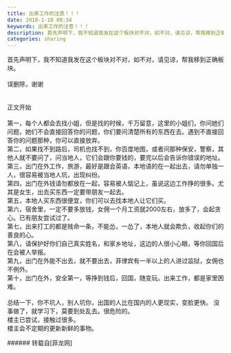 ```yaml
---
title: 出来工作的注意！！！
date: 2018-1-10 08:34
keywords: 出来工作的注意！！！
description: 首先声明下，我不知道我发在这个板块对不对，如不对，请见谅，帮我移到正确板块。误删除，谢谢   正文开始第一，每个人都会去找小姐，但是找的时候，千万留意，这里的小姐们，你问她们问题，她们不会直接回答你的问题，你们要问清楚所有的东西在去。遇到不直接回答你的问题那种，你可以直接放弃。第二，如果找不到路后，司机也找不到，你百度地图，或者问那种保安，警察，其他人就不要问了，问当地人，它们会跟你要钱的，要完以后会告诉你错误的地址。第三，出门在外工作，旅游，最好是跟会英语，本地语的在一起出去，请勿单独一人，很容易被当地人坑，出现纠纷。第四，出门在外钱请勿都放在一起，容易被人惦记上，虽说这边工作挣的很多。尤其是女生，出去买东西一定要带朋友一起去。第五，本地人买东西很便宜，你们可以去找本地人让它们买。第六，宿舍里，一定不要多放钱，女佣一个月工资就2000左右，放多了，会起贪心。已有朋友尝试过了。第七，出来打工的都是贱命一条，不能怂，一怂了，本地人就会欺负，收起你们的善良的心。第八，请保护好你们自己真实姓名，和家乡地址，这边的人很小心眼，等你回国后在会被人举报。第九，出门在外能不出去，就不要出去，菲律宾有一半以上的人进过监狱，女佣也不例外。第十，出门在外，安全第一，等挣到钱后，回国，随变玩。出来工作，都是家里困难。总结一下，你不坑人，别人坑你，出国的人比在国内的人更现实，变脸更快。 没事做了，就学习下，莫要到处乱去。很危险的。楼主已尝试，接触过很多。 楼主会不定期的更新新鲜的事物。
categories: sharing
---
```

<td class="t_f" id="postmessage_1083851">

首先声明下，我不知道我发在这个板块对不对，如不对，请见谅，帮我移到正确板块。<br/>
<br/>
误删除，谢谢<br/>
<br/>
   <br/>
正文开始<br/>
<br/>
第一，每个人都会去找小姐，但是找的时候，千万留意，这里的小姐们，你问她们问题，她们不会直接回答你的问题，你们要问清楚所有的东西在去。遇到不直接回答你的问题那种，你可以直接放弃。<br/>
第二，如果找不到路后，司机也找不到，你百度地图，或者问那种保安，警察，其他人就不要问了，问当地人，它们会跟你要钱的，要完以后会告诉你错误的地址。<br/>
第三，出门在外工作，旅游，最好是跟会英语，本地语的在一起出去，请勿单独一人，很容易被当地人坑，出现纠纷。<br/>
第四，出门在外钱请勿都放在一起，容易被人惦记上，虽说这边工作挣的很多。尤其是女生，出去买东西一定要带朋友一起去。<br/>
第五，本地人买东西很便宜，你们可以去找本地人让它们买。<br/>
第六，宿舍里，一定不要多放钱，女佣一个月工资就2000左右，放多了，会起贪心。已有朋友尝试过了。<br/>
第七，出来打工的都是贱命一条，不能怂，一怂了，本地人就会欺负，收起你们的善良的心。<br/>
第八，请保护好你们自己真实姓名，和家乡地址，这边的人很小心眼，等你回国后在会被人举报。<br/>
第九，出门在外能不出去，就不要出去，菲律宾有一半以上的人进过监狱，女佣也不例外。<br/>
第十，出门在外，安全第一，等挣到钱后，回国，随变玩。出来工作，都是家里困难。<br/>
<br/>
总结一下，你不坑人，别人坑你，出国的人比在国内的人更现实，变脸更快。 没事做了，就学习下，莫要到处乱去。很危险的。<br/>
楼主已尝试，接触过很多。 <br/>
楼主会不定期的更新新鲜的事物。<br/>
</td>
###### 转载自[菲龙网]